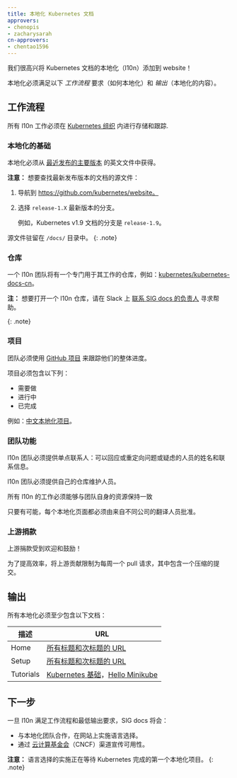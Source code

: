 ```yaml
---
title: 本地化 Kubernetes 文档
approvers:
- chenopis
- zacharysarah
cn-approvers:
- chentao1596
---
```




我们很高兴将 Kubernetes 文档的本地化（l10n）添加到 website！


本地化必须满足以下 _工作流程_ 要求（如何本地化）和 _输出_（本地化的内容）。


## 工作流程 


所有 l10n 工作必须在 [Kubernetes 组织](https://github.com/kubernetes) 内进行存储和跟踪.


### 本地化的基础


本地化必须从 [最近发布的主要版本](https://kubernetes.io/docs/home/supported-doc-versions/#current-version) 的英文文件中获得。


**注意：** 想要查找最新发布版本的文档的源文件：
1. 导航到 https://github.com/kubernetes/website。
2. 选择  `release-1.X`  最新版本的分支。


    例如，Kubernetes v1.9 文档的分支是 `release-1.9`。



源文件驻留在 `/docs/` 目录中。
{: .note}


### 仓库


一个 l10n 团队将有一个专门用于其工作的仓库，例如：[kubernetes/kubernetes-docs-cn](https://github.com/kubernetes/kubernetes-docs-cn)。


**注：** 想要打开一个 l10n 仓库，请在 Slack 上 [联系 SIG docs 的负责人](https://kubernetes.slack.com/messages/C1J0BPD2M) 寻求帮助。

{: .note}


### 项目


团队必须使用 [GitHub 项目](https://help.github.com/articles/creating-a-project-board/) 来跟踪他们的整体进度。


项目必须包含以下列：
- 需要做
- 进行中
- 已完成

例如：[中文本地化项目](https://github.com/kubernetes/kubernetes-docs-cn/projects/1)。


### 团队功能


l10n 团队必须提供单点联系人：可以回应或重定向问题或疑虑的人员的姓名和联系信息。


l10n 团队必须提供自己的仓库维护人员。


所有 l10n 的工作必须能够与团队自身的资源保持一致


只要有可能，每个本地化页面都必须由来自不同公司的翻译人员批准。


### 上游捐款


上游捐款受到欢迎和鼓励！


为了提高效率，将上游贡献限制为每周一个 pull 请求，其中包含一个压缩的提交。


## 输出


所有本地化必须至少包含以下文档：


描述 | URL
-----|-----
Home | [所有标题和次标题的 URL](https://kubernetes.io/docs/home/)
Setup | [所有标题和次标题的 URL](https://kubernetes.io/docs/setup/)
Tutorials | [Kubernetes 基础](https://kubernetes.io/docs/tutorials/)，[Hello Minikube](https://kubernetes.io/docs/tutorials/stateless-application/hello-minikube/)


## 下一步


一旦 l10n 满足工作流程和最低输出要求，SIG docs 将会：
- 与本地化团队合作，在网站上实施语言选择。
- 通过 [云计算基金会](https://www.cncf.io/)（CNCF）渠道宣传可用性。


**注意：** 语言选择的实施正在等待 Kubernetes 完成的第一个本地化项目。
{: .note}